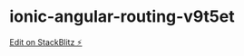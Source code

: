 # ionic-angular-routing-v9t5et

[Edit on StackBlitz ⚡️](https://stackblitz.com/edit/ionic-angular-routing-v9t5et)